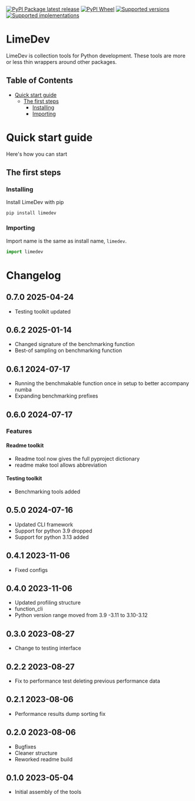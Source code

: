 [![PyPI Package latest release](https://img.shields.io/pypi/v/limedev.svg)][1]
[![PyPI Wheel](https://img.shields.io/pypi/wheel/limedev.svg)][1]
[![Supported versions](https://img.shields.io/pypi/pyversions/limedev.svg)][1]
[![Supported implementations](https://img.shields.io/pypi/implementation/limedev.svg)][1]

# LimeDev <!-- omit in toc -->

LimeDev is collection tools for Python development. These tools are more or less thin wrappers around other packages.

## Table of Contents <!-- omit in toc -->

- [Quick start guide](#quick-start-guide)
    - [The first steps](#the-first-steps)
        - [Installing](#installing)
        - [Importing](#importing)

# Quick start guide

Here's how you can start

## The first steps

### Installing

Install LimeDev with pip

```
pip install limedev
```

### Importing

Import name is the same as install name, `limedev`.

```python
import limedev
```

# Changelog <!-- omit in toc -->

## 0.7.0 2025-04-24 <!-- omit in toc -->

- Testing toolkit updated

## 0.6.2 2025-01-14 <!-- omit in toc -->

- Changed signature of the benchmarking function
- Best-of sampling on benchmarking function

## 0.6.1 2024-07-17 <!-- omit in toc -->

- Running the benchmakable function once in setup to better accompany numba
- Expanding benchmarking prefixes

## 0.6.0 2024-07-17 <!-- omit in toc -->

### Features <!-- omit in toc -->

#### Readme toolkit <!-- omit in toc -->

- Readme tool now gives the full pyproject dictionary
- readme make tool allows abbreviation

#### Testing toolkit <!-- omit in toc -->

- Benchmarking tools added

## 0.5.0 2024-07-16 <!-- omit in toc -->

- Updated CLI framework
- Support for python 3.9 dropped
- Support for python 3.13 added

## 0.4.1 2023-11-06 <!-- omit in toc -->

- Fixed configs

## 0.4.0 2023-11-06 <!-- omit in toc -->

- Updated profiling structure
- function_cli
- Python version range moved from 3.9 -3.11 to 3.10-3.12

## 0.3.0 2023-08-27 <!-- omit in toc -->

- Change to testing interface

## 0.2.2 2023-08-27 <!-- omit in toc -->

- Fix to performance test deleting previous performance data

## 0.2.1 2023-08-06 <!-- omit in toc -->

- Performance results dump sorting fix

## 0.2.0 2023-08-06 <!-- omit in toc -->

- Bugfixes
- Cleaner structure
- Reworked readme build

## 0.1.0 2023-05-04 <!-- omit in toc -->

- Initial assembly of the tools

[1]: <https://pypi.org/project/limedev> "Project PyPI page"
